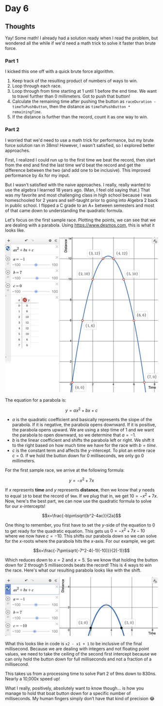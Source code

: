 # Day 6

## Thoughts

Yay! Some math! I already had a solution ready when I read the problem, but wondered all the while if we'd need a math trick to solve it faster than brute force.

### Part 1

I kicked this one off with a quick brute force algorithm. 

1. Keep track of the resulting product of numbers of ways to win.
2. Loop through each race.
3. Loop through from time starting at 1 until 1 before the end time. We want to travel further than 0 millimeters. Got to push that button!
4. Calculate the remaining time after pushing the button as `raceDuration - timeToPushButton`, then the distance as `timeToPushButton * remainingTime`.
5. If the distance is further than the record, count it as one way to win.

### Part 2

I worried that we'd need to use a math trick for performance, but my brute force solution ran in 38ms! However, I wasn't satisfied, so I explored better approaches.

First, I realized I could run up to the first time we beat the record, then start from the end and find the last time we'd beat the record and get the difference between the two (and add one to be inclusive). This improved performance by 4x for my input.

But I wasn't satisfied with the naive approaches. I really, really wanted to use the algebra I learned 18 years ago. (Man, I feel old saying that.) That was my favorite and most challenging class in high school because I was homeschooled for 2 years and self-taught prior to going into Algebra 2 back in public school. I flipped a C grade to an A+ between semesters and most of that came down to understanding the quadratic formula. 

Let's focus on the first sample race. Plotting the points, we can see that we are dealing with a parabola. Using https://www.desmos.com, this is what it looks like.

![Parabola](parabola.png)

The equation for a parabola is:

$$y = ax^2 + bx + c$$

- $a$ is the quadratic coefficient and basically represents the slope of the parabola. If it is negative, the parabola opens downward. If it is positive, the parabola opens upward. We are using a step time of 1 and we want the parabola to open downward, so we determine that $a = -1$.
- $b$ is the linear coefficient and shifts the parabola left or right. We shift it to the right based on how much time we have for the race with $b = time$.
- $c$ is the constant term and affects the $y$-intercept. To plot an entire race $c = 0$. If we hold the button down for 0 milliseconds, we only go 0 millimeters.

For the first sample race, we arrive at the following formula:

$$y = -x^2 + 7x$$

If $x$ represents **time** and $y$ represents **distance**, then we know that $y$ needs to equal `10` to beat the record of `9mm`. If we plug that in, we get $10 = -x^2 + 7x$. Now, here's the best part, we can now use the quadratic formula to solve for our $x$-intercepts!

$$x=\frac{-b\pm\sqrt{b^2-4ac}}{2a}$$

One thing to remember, you first have to set the $y$-side of the equation to $0$ to get ready for the quadratic equation. This gets us $0 = -x^2 + 7x - 10$ where we now have $c = -10$. This shifts our parabola down so we can solve for the $x$-roots where the parabola hits the $x$-axis. For our example, we get:

$$x=\frac{-7\pm\sqrt{-7^2-4(-1)(-10)}}{2(-1)}$$

Which reduces down to $x = 2$ and $x = 5$. So we know that holding the button down for 2 through 5 milliseconds beats the record! This is 4 ways to win the race. Here's what our resulting parabola looks like with the shift.

![Parabola Shifted](parabola-shift.png)

What this looks like in code is `x2 - x1 + 1` to be inclusive of the final millisecond. Because we are dealing with integers and not floating point values, we need to take the ceiling of the second first intercept because we can only hold the button down for full milliseconds and not a fraction of a millisecond. 

This takes us from a processing time to solve Part 2 of 9ms down to 830ns. Nearly a 10,000x speed up!

What I really, positively, absolutely want to know though… is how you manage to hold that boat button down for a specific number of milliseconds. My human fingers simply don’t have that kind of precision 😂  

